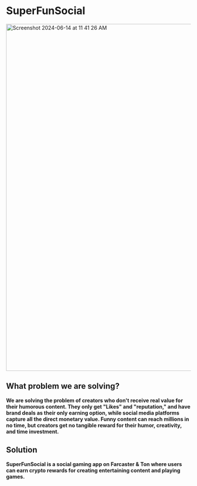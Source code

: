  # SuperFunSocial

<img width="947" alt="Screenshot 2024-06-14 at 11 41 26 AM" src="https://github.com/Disha1998/SFS-TON-Readme/assets/69969675/e3fbae1a-6215-4d2e-a7d7-96bd38172897">


## What problem we are solving?

**We are solving the problem of creators who don't receive real value for their humorous content. They only get "Likes" and "reputation," and have brand deals as their only earning option, while social media platforms capture all the direct monetary value. Funny content can reach millions in no time, but creators get no tangible reward for their humor, creativity, and time investment.**

## Solution
**SuperFunSocial is a social gaming app on Farcaster & Ton where users can earn crypto rewards for creating entertaining content and playing games.**


